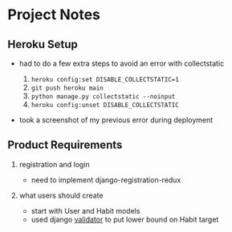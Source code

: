 # Project Notes

## Heroku Setup

- had to do a few extra steps to avoid an error with collectstatic  
    1. `heroku config:set DISABLE_COLLECTSTATIC=1`
    2. `git push heroku main`
    3. `python manage.py collectstatic --noinput`
    4. `heroku config:unset DISABLE_COLLECTSTATIC`

- took a screenshot of my previous error during deployment
## Product Requirements

1. registration and login  
    - need to implement django-registration-redux

2. what users should create
    - start with User and Habit models
    - used django [validator](https://docs.djangoproject.com/en/3.2/ref/validators/#minvaluevalidator) to put lower bound on Habit target